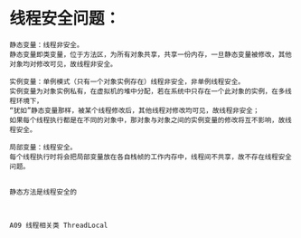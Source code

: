 # 线程安全问题：
    静态变量：线程非安全。
    静态变量即类变量，位于方法区，为所有对象共享，共享一份内存，一旦静态变量被修改，其他对象均对修改可见，故线程非安全。
    
    实例变量：单例模式（只有一个对象实例存在）线程非安全，非单例线程安全。
    实例变量为对象实例私有，在虚拟机的堆中分配，若在系统中只存在一个此对象的实例，在多线程环境下，
    “犹如”静态变量那样，被某个线程修改后，其他线程对修改均可见，故线程非安全；
    如果每个线程执行都是在不同的对象中，那对象与对象之间的实例变量的修改将互不影响，故线程安全。
    
    局部变量：线程安全。
    每个线程执行时将会把局部变量放在各自栈帧的工作内存中，线程间不共享，故不存在线程安全问题。
    
    
    静态方法是线程安全的

    
    
    A09 线程相关类 ThreadLocal